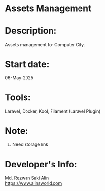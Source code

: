 # Assets Management

# Description:

Assets management for Computer City.

# Start date:

06-May-2025

# Tools:

Laravel, Docker, Kool, Filament (Laravel Plugin)

# Note:

1. Need storage link

# Developer's Info:

Md. Rezwan Saki Alin <br>
https://www.alinsworld.com
